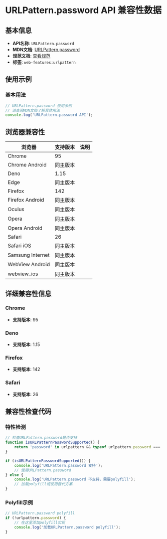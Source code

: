 # URLPattern.password API 兼容性数据

## 基本信息

- **API名称**: `URLPattern.password`
- **MDN文档**: [URLPattern.password](https://developer.mozilla.org/docs/Web/API/URLPattern/password)
- **规范文档**: [查看规范](https://urlpattern.spec.whatwg.org/#dom-urlpattern-password)
- **标签**: `web-features:urlpattern`

## 使用示例

### 基本用法

```javascript
// URLPattern.password 使用示例
// 请查阅MDN文档了解具体用法
console.log('URLPattern.password API');
```

## 浏览器兼容性

| 浏览器 | 支持版本 | 说明 |
|--------|----------|------|
| Chrome | 95 |  |
| Chrome Android | 同主版本 |  |
| Deno | 1.15 |  |
| Edge | 同主版本 |  |
| Firefox | 142 |  |
| Firefox Android | 同主版本 |  |
| Oculus | 同主版本 |  |
| Opera | 同主版本 |  |
| Opera Android | 同主版本 |  |
| Safari | 26 |  |
| Safari iOS | 同主版本 |  |
| Samsung Internet | 同主版本 |  |
| WebView Android | 同主版本 |  |
| webview_ios | 同主版本 |  |

## 详细兼容性信息

### Chrome

- **支持版本**: 95

### Deno

- **支持版本**: 1.15

### Firefox

- **支持版本**: 142

### Safari

- **支持版本**: 26

## 兼容性检查代码

### 特性检测

```javascript
// 检查URLPattern.password是否支持
function isURLPatternPasswordSupported() {
    return 'password' in urlpattern && typeof urlpattern.password === 'function';
}

if (isURLPatternPasswordSupported()) {
    console.log('URLPattern.password 支持');
    // 使用URLPattern.password
} else {
    console.log('URLPattern.password 不支持，需要polyfill');
    // 加载polyfill或使用替代方案
}
```

### Polyfill示例

```javascript
// URLPattern.password polyfill
if (!urlpattern.password) {
    // 在这里添加polyfill实现
    console.log('加载URLPattern.password polyfill');
}
```

